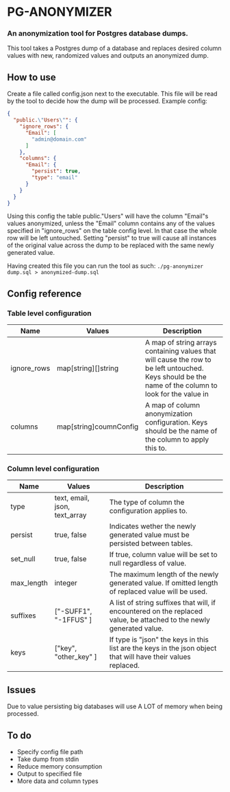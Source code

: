 # PG-ANONYMIZER
### An anonymization tool for Postgres database dumps.
This tool takes a Postgres dump of a database and replaces desired column values with new, randomized values and outputs an anonymized dump.

## How to use
Create a file called config.json next to the executable. This file will be read by the tool to decide how the dump will be processed. Example config:

```json
{
  "public.\"Users\"": {
    "ignore_rows": {
      "Email": [
        "admin@domain.com"
      ]
    },
    "columns": {
      "Email": {
        "persist": true,
        "type": "email"
      }
    }
  }
}
```

Using this config the table public."Users" will have the column "Email"s values anonymized, unless the "Email" column contains any of the values specified in "ignore_rows" on the table config level. In that case the whole row will be left untouched. Setting "persist" to true will cause all instances of the original value across the dump to be replaced with the same newly generated value.

Having created this file you can run the tool as such:
``./pg-anonymizer dump.sql > anonymized-dump.sql``

## Config reference

### Table level configuration
| Name       | Values                 | Description                                                                                                                                           |
|------------|------------------------|-------------------------------------------------------------------------------------------------------------------------------------------------------|
|ignore_rows | map[string][]string    | A map of string arrays containing values that will cause the row to be left untouched. Keys should be the name of the column to look for the value in |
|columns | map[string]coumnConfig | A map of column anonymization configuration. Keys should be the name of the column to apply this to.                                                  |

### Column level configuration
| Name        | Values                | Description                                                                                                          |
|-------------|-----------------------|----------------------------------------------------------------------------------------------------------------------|
| type | text, email, json, text_array | The type of column the configuration applies to.                                                                     
| persist | true, false           | Indicates wether the newly generated value must be persisted between tables.                                         |
| set_null | true, false           | If true, column value will be set to null regardless of value.                                                       |
| max_length | integer               | The maximum length of the newly generated value. If omitted length of replaced value will be used.                   |
| suffixes | ["-SUFF1", "-1FFUS" ] | A list of string suffixes that will, if encountered on the replaced value, be attached to the newly generated value. |
| keys | ["key", "other_key" ] | If type is "json" the keys in this list are the keys in the json object that will have their values replaced.        |

## Issues
Due to value persisting big databases will use A LOT of memory when being processed. 

## To do
- Specify config file path
- Take dump from stdin
- Reduce memory consumption
- Output to specified file
- More data and column types